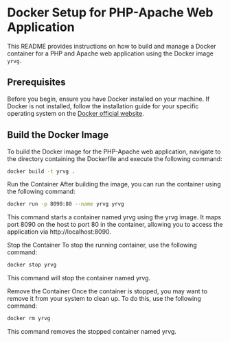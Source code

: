 # Docker Setup for PHP-Apache Web Application

This README provides instructions on how to build and manage a Docker container for a PHP and Apache web application using the Docker image `yrvg`.

## Prerequisites

Before you begin, ensure you have Docker installed on your machine. If Docker is not installed, follow the installation guide for your specific operating system on the [Docker official website](https://docs.docker.com/get-docker/).

## Build the Docker Image

To build the Docker image for the PHP-Apache web application, navigate to the directory containing the Dockerfile and execute the following command:

```bash
docker build -t yrvg .
```

Run the Container
After building the image, you can run the container using the following command:

```bash
docker run -p 8090:80 --name yrvg yrvg
```
This command starts a container named yrvg using the yrvg image. It maps port 8090 on the host to port 80 in the container, allowing you to access the application via http://localhost:8090.

Stop the Container
To stop the running container, use the following command:

```bash
docker stop yrvg
```
This command will stop the container named yrvg.

Remove the Container
Once the container is stopped, you may want to remove it from your system to clean up. To do this, use the following command:

```bash
docker rm yrvg
```
This command removes the stopped container named yrvg.
